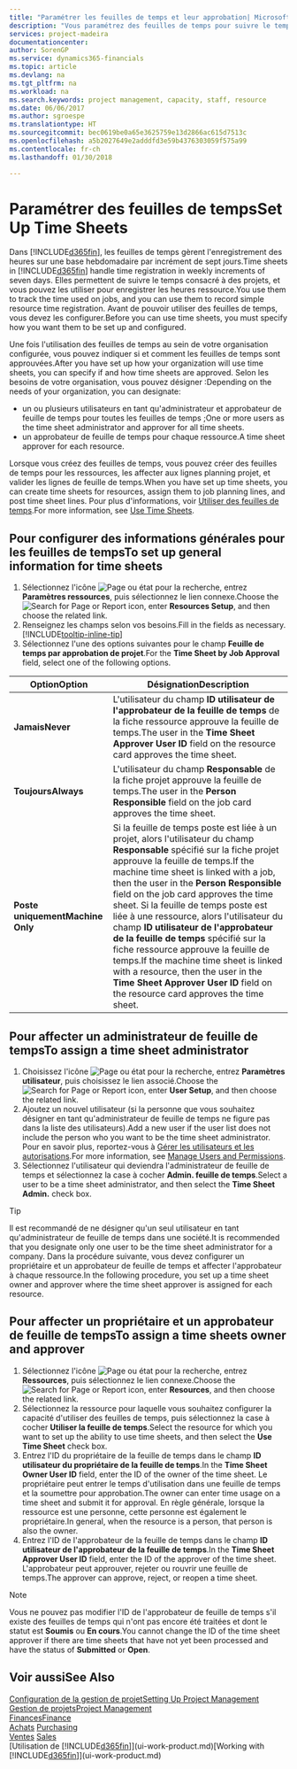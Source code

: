 ```yaml
---
title: "Paramétrer les feuilles de temps et leur approbation| Microsoft Docs"
description: "Vous paramétrez des feuilles de temps pour suivre le temps consacré aux projets et l'utilisation des ressources, vous aider à gérer des projets, à recruter du personnel, et à anticiper vos capacités"
services: project-madeira
documentationcenter: 
author: SorenGP
ms.service: dynamics365-financials
ms.topic: article
ms.devlang: na
ms.tgt_pltfrm: na
ms.workload: na
ms.search.keywords: project management, capacity, staff, resource
ms.date: 06/06/2017
ms.author: sgroespe
ms.translationtype: HT
ms.sourcegitcommit: bec0619be0a65e3625759e13d2866ac615d7513c
ms.openlocfilehash: a5b2027649e2adddfd3e59b4376303059f575a99
ms.contentlocale: fr-ch
ms.lasthandoff: 01/30/2018

---
```

# <a name="set-up-time-sheets"></a><span data-ttu-id="723fb-103">Paramétrer des feuilles de temps</span><span class="sxs-lookup"><span data-stu-id="723fb-103">Set Up Time Sheets</span></span>
<span data-ttu-id="723fb-104">Dans [!INCLUDE[d365fin](includes/d365fin_md.md)], les feuilles de temps gèrent l'enregistrement des heures sur une base hebdomadaire par incrément de sept jours.</span><span class="sxs-lookup"><span data-stu-id="723fb-104">Time sheets in [!INCLUDE[d365fin](includes/d365fin_md.md)] handle time registration in weekly increments of seven days.</span></span> <span data-ttu-id="723fb-105">Elles permettent de suivre le temps consacré à des projets, et vous pouvez les utiliser pour enregistrer les heures ressource.</span><span class="sxs-lookup"><span data-stu-id="723fb-105">You use them to track the time used on jobs, and you can use them to record simple resource time registration.</span></span> <span data-ttu-id="723fb-106">Avant de pouvoir utiliser des feuilles de temps, vous devez les configurer.</span><span class="sxs-lookup"><span data-stu-id="723fb-106">Before you can use time sheets, you must specify how you want them to be set up and configured.</span></span>

<span data-ttu-id="723fb-107">Une fois l'utilisation des feuilles de temps au sein de votre organisation configurée, vous pouvez indiquer si et comment les feuilles de temps sont approuvées.</span><span class="sxs-lookup"><span data-stu-id="723fb-107">After you have set up how your organization will use time sheets, you can specify if and how time sheets are approved.</span></span> <span data-ttu-id="723fb-108">Selon les besoins de votre organisation, vous pouvez désigner :</span><span class="sxs-lookup"><span data-stu-id="723fb-108">Depending on the needs of your organization, you can designate:</span></span>

* <span data-ttu-id="723fb-109">un ou plusieurs utilisateurs en tant qu'administrateur et approbateur de feuille de temps pour toutes les feuilles de temps ;</span><span class="sxs-lookup"><span data-stu-id="723fb-109">One or more users as the time sheet administrator and approver for all time sheets.</span></span>
* <span data-ttu-id="723fb-110">un approbateur de feuille de temps pour chaque ressource.</span><span class="sxs-lookup"><span data-stu-id="723fb-110">A time sheet approver for each resource.</span></span>

<span data-ttu-id="723fb-111">Lorsque vous créez des feuilles de temps, vous pouvez créer des feuilles de temps pour les ressources, les affecter aux lignes planning projet, et valider les lignes de feuille de temps.</span><span class="sxs-lookup"><span data-stu-id="723fb-111">When you have set up time sheets, you can create time sheets for resources, assign them to job planning lines, and post time sheet lines.</span></span> <span data-ttu-id="723fb-112">Pour plus d'informations, voir [Utiliser des feuilles de temps](projects-how-use-time-sheets.md).</span><span class="sxs-lookup"><span data-stu-id="723fb-112">For more information, see [Use Time Sheets](projects-how-use-time-sheets.md).</span></span>

## <a name="to-set-up-general-information-for-time-sheets"></a><span data-ttu-id="723fb-113">Pour configurer des informations générales pour les feuilles de temps</span><span class="sxs-lookup"><span data-stu-id="723fb-113">To set up general information for time sheets</span></span>
1. <span data-ttu-id="723fb-114">Sélectionnez l'icône ![Page ou état pour la recherche](media/ui-search/search_small.png "Page ou état pour la recherche"), entrez **Paramètres ressources**, puis sélectionnez le lien connexe.</span><span class="sxs-lookup"><span data-stu-id="723fb-114">Choose the ![Search for Page or Report](media/ui-search/search_small.png "Search for Page or Report icon") icon, enter **Resources Setup**, and then choose the related link.</span></span>  
2. <span data-ttu-id="723fb-115">Renseignez les champs selon vos besoins.</span><span class="sxs-lookup"><span data-stu-id="723fb-115">Fill in the fields as necessary.</span></span> [!INCLUDE[tooltip-inline-tip](includes/tooltip-inline-tip_md.md)]
3. <span data-ttu-id="723fb-116">Sélectionnez l'une des options suivantes pour le champ **Feuille de temps par approbation de projet**.</span><span class="sxs-lookup"><span data-stu-id="723fb-116">For the **Time Sheet by Job Approval** field, select one of the following options.</span></span>

| <span data-ttu-id="723fb-117">Option</span><span class="sxs-lookup"><span data-stu-id="723fb-117">Option</span></span> | <span data-ttu-id="723fb-118">Désignation</span><span class="sxs-lookup"><span data-stu-id="723fb-118">Description</span></span> |
| --- | --- |
| <span data-ttu-id="723fb-119">**Jamais**</span><span class="sxs-lookup"><span data-stu-id="723fb-119">**Never**</span></span> |<span data-ttu-id="723fb-120">L'utilisateur du champ **ID utilisateur de l'approbateur de la feuille de temps** de la fiche ressource approuve la feuille de temps.</span><span class="sxs-lookup"><span data-stu-id="723fb-120">The user in the **Time Sheet Approver User ID** field on the resource card approves the time sheet.</span></span> |
| <span data-ttu-id="723fb-121">**Toujours**</span><span class="sxs-lookup"><span data-stu-id="723fb-121">**Always**</span></span> |<span data-ttu-id="723fb-122">L'utilisateur du champ **Responsable** de la fiche projet approuve la feuille de temps.</span><span class="sxs-lookup"><span data-stu-id="723fb-122">The user in the **Person Responsible** field on the job card approves the time sheet.</span></span> |
| <span data-ttu-id="723fb-123">**Poste uniquement**</span><span class="sxs-lookup"><span data-stu-id="723fb-123">**Machine Only**</span></span> |<span data-ttu-id="723fb-124">Si la feuille de temps poste est liée à un projet, alors l'utilisateur du champ **Responsable** spécifié sur la fiche projet approuve la feuille de temps.</span><span class="sxs-lookup"><span data-stu-id="723fb-124">If the machine time sheet is linked with a job, then the user in the **Person Responsible** field on the job card approves the time sheet.</span></span> <span data-ttu-id="723fb-125">Si la feuille de temps poste est liée à une ressource, alors l'utilisateur du champ **ID utilisateur de l'approbateur de la feuille de temps** spécifié sur la fiche ressource approuve la feuille de temps.</span><span class="sxs-lookup"><span data-stu-id="723fb-125">If the machine time sheet is linked with a resource, then the user in the **Time Sheet Approver User ID** field on the resource card approves the time sheet.</span></span> |

## <a name="to-assign-a-time-sheet-administrator"></a><span data-ttu-id="723fb-126">Pour affecter un administrateur de feuille de temps</span><span class="sxs-lookup"><span data-stu-id="723fb-126">To assign a time sheet administrator</span></span>
1. <span data-ttu-id="723fb-127">Choisissez l'icône ![Page ou état pour la recherche](media/ui-search/search_small.png "Page ou état pour la recherche"), entrez **Paramètres utilisateur**, puis choisissez le lien associé.</span><span class="sxs-lookup"><span data-stu-id="723fb-127">Choose the ![Search for Page or Report](media/ui-search/search_small.png "Search for Page or Report icon") icon, enter **User Setup**, and then choose the related link.</span></span>  
2. <span data-ttu-id="723fb-128">Ajoutez un nouvel utilisateur (si la personne que vous souhaitez désigner en tant qu'administrateur de feuille de temps ne figure pas dans la liste des utilisateurs).</span><span class="sxs-lookup"><span data-stu-id="723fb-128">Add a new user if the user list does not include the person who you want to be the time sheet administrator.</span></span> <span data-ttu-id="723fb-129">Pour en savoir plus, reportez-vous à [Gérer les utilisateurs et les autorisations](ui-how-users-permissions.md).</span><span class="sxs-lookup"><span data-stu-id="723fb-129">For more information, see [Manage Users and Permissions](ui-how-users-permissions.md).</span></span>
3. <span data-ttu-id="723fb-130">Sélectionnez l'utilisateur qui deviendra l'administrateur de feuille de temps et sélectionnez la case à cocher **Admin. feuille de temps**.</span><span class="sxs-lookup"><span data-stu-id="723fb-130">Select a user to be a time sheet administrator, and then select the **Time Sheet Admin.** check box.</span></span>  

> [!TIP]  
>   <span data-ttu-id="723fb-131">Il est recommandé de ne désigner qu'un seul utilisateur en tant qu'administrateur de feuille de temps dans une société.</span><span class="sxs-lookup"><span data-stu-id="723fb-131">It is recommended that you designate only one user to be the time sheet administrator for a company.</span></span> <span data-ttu-id="723fb-132">Dans la procédure suivante, vous devez configurer un propriétaire et un approbateur de feuille de temps et affecter l'approbateur à chaque ressource.</span><span class="sxs-lookup"><span data-stu-id="723fb-132">In the following procedure, you set up a time sheet owner and approver where the time sheet approver is assigned for each resource.</span></span>  

## <a name="to-assign-a-time-sheets-owner-and-approver"></a><span data-ttu-id="723fb-133">Pour affecter un propriétaire et un approbateur de feuille de temps</span><span class="sxs-lookup"><span data-stu-id="723fb-133">To assign a time sheets owner and approver</span></span>
1. <span data-ttu-id="723fb-134">Sélectionnez l'icône ![Page ou état pour la recherche](media/ui-search/search_small.png "Page ou état pour la recherche"), entrez **Ressources**, puis sélectionnez le lien connexe.</span><span class="sxs-lookup"><span data-stu-id="723fb-134">Choose the ![Search for Page or Report](media/ui-search/search_small.png "Search for Page or Report icon") icon, enter **Resources**, and then choose the related link.</span></span>
2. <span data-ttu-id="723fb-135">Sélectionnez la ressource pour laquelle vous souhaitez configurer la capacité d'utiliser des feuilles de temps, puis sélectionnez la case à cocher **Utiliser la feuille de temps**.</span><span class="sxs-lookup"><span data-stu-id="723fb-135">Select the resource for which you want to set up the ability to use time sheets, and then select the **Use Time Sheet** check box.</span></span>  
3. <span data-ttu-id="723fb-136">Entrez l'ID du propriétaire de la feuille de temps dans le champ **ID utilisateur du propriétaire de la feuille de temps**.</span><span class="sxs-lookup"><span data-stu-id="723fb-136">In the **Time Sheet Owner User ID** field, enter the ID of the owner of the time sheet.</span></span> <span data-ttu-id="723fb-137">Le propriétaire peut entrer le temps d'utilisation dans une feuille de temps et la soumettre pour approbation.</span><span class="sxs-lookup"><span data-stu-id="723fb-137">The owner can enter time usage on a time sheet and submit it for approval.</span></span> <span data-ttu-id="723fb-138">En règle générale, lorsque la ressource est une personne, cette personne est également le propriétaire.</span><span class="sxs-lookup"><span data-stu-id="723fb-138">In general, when the resource is a person, that person is also the owner.</span></span>  
4. <span data-ttu-id="723fb-139">Entrez l'ID de l'approbateur de la feuille de temps dans le champ **ID utilisateur de l'approbateur de la feuille de temps**.</span><span class="sxs-lookup"><span data-stu-id="723fb-139">In the **Time Sheet Approver User ID** field, enter the ID of the approver of the time sheet.</span></span> <span data-ttu-id="723fb-140">L'approbateur peut approuver, rejeter ou rouvrir une feuille de temps.</span><span class="sxs-lookup"><span data-stu-id="723fb-140">The approver can approve, reject, or reopen a time sheet.</span></span>  

> [!NOTE]  
>   <span data-ttu-id="723fb-141">Vous ne pouvez pas modifier l'ID de l'approbateur de feuille de temps s'il existe des feuilles de temps qui n'ont pas encore été traitées et dont le statut est **Soumis** ou **En cours**.</span><span class="sxs-lookup"><span data-stu-id="723fb-141">You cannot change the ID of the time sheet approver if there are time sheets that have not yet been processed and have the status of **Submitted** or **Open**.</span></span>

## <a name="see-also"></a><span data-ttu-id="723fb-142">Voir aussi</span><span class="sxs-lookup"><span data-stu-id="723fb-142">See Also</span></span>
[<span data-ttu-id="723fb-143">Configuration de la gestion de projet</span><span class="sxs-lookup"><span data-stu-id="723fb-143">Setting Up Project Management</span></span>](projects-setup-projects.md)  
[<span data-ttu-id="723fb-144">Gestion de projets</span><span class="sxs-lookup"><span data-stu-id="723fb-144">Project Management</span></span>](projects-manage-projects.md)  
[<span data-ttu-id="723fb-145">Finances</span><span class="sxs-lookup"><span data-stu-id="723fb-145">Finance</span></span>](finance.md)  
<span data-ttu-id="723fb-146">[Achats](purchasing-manage-purchasing.md)       </span><span class="sxs-lookup"><span data-stu-id="723fb-146">[Purchasing](purchasing-manage-purchasing.md)       </span></span>  
<span data-ttu-id="723fb-147">[Ventes](sales-manage-sales.md)    </span><span class="sxs-lookup"><span data-stu-id="723fb-147">[Sales](sales-manage-sales.md)    </span></span>  
<span data-ttu-id="723fb-148">[Utilisation de [!INCLUDE[d365fin](includes/d365fin_md.md)]](ui-work-product.md)</span><span class="sxs-lookup"><span data-stu-id="723fb-148">[Working with [!INCLUDE[d365fin](includes/d365fin_md.md)]](ui-work-product.md)</span></span>  

